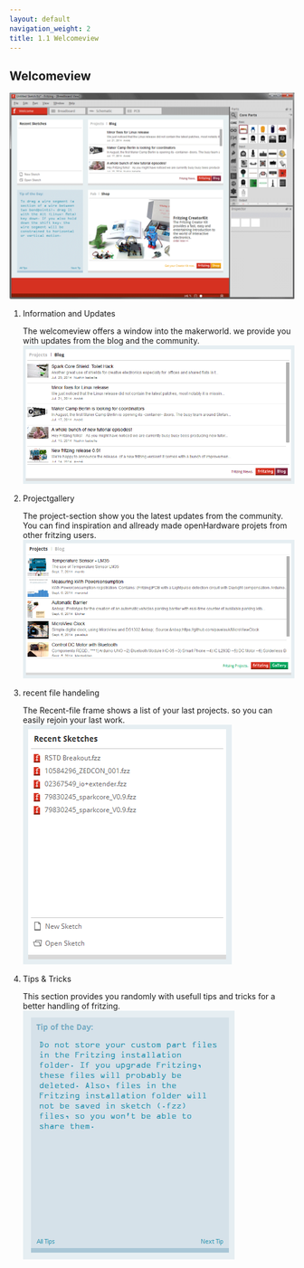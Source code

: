```yaml
---
layout: default
navigation_weight: 2
title: 1.1 Welcomeview
---
```


## Welcomeview ##

![](images/01_welcomeview.png)

1. Information and Updates

	The welcomeview offers a window into the makerworld. we provide you with updates from the blog and the community.
	![](images/01_welcomeview_blog.png)

2. Projectgallery

	The project-section show you the latest updates from the community. You can find inspiration and allready made openHardware projets from other fritzing users.
  	![](images/01_welcomeview_projects.png)

3. recent file handeling

	The Recent-file frame shows a list of your last projects. so you can easily rejoin your last work.
	![](images/01_welcomeview_recent.png)

4. Tips & Tricks

	This section provides you randomly with usefull tips and tricks for a better handling of fritzing.
    ![](images/01_welcomeview_tip.png)
